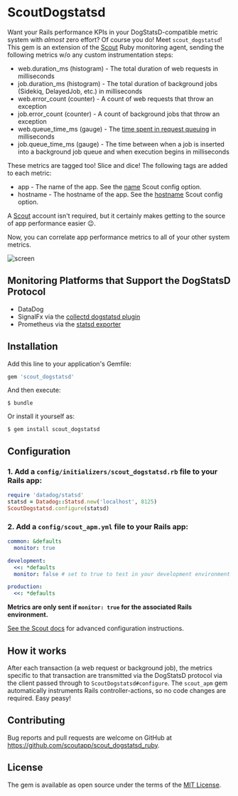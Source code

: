 # ScoutDogstatsd

Want your Rails performance KPIs in your DogStatsD-compatible metric system with _almost_ zero effort? Of course you do! Meet `scout_dogstatsd`! This gem is an extension of the [Scout](https://scoutapp.com) Ruby monitoring agent, sending the following metrics w/o any custom instrumentation steps:

* web.duration_ms (histogram) - The total duration of web requests in milliseconds
* job.duration_ms (histogram) - The total duration of background jobs (Sidekiq, DelayedJob, etc.) in milliseconds
* web.error_count (counter) - A count of web requests that throw an exception
* job.error_count (counter) - A count of background jobs that throw an exception
* web.queue_time_ms (gauge) - The [time spent in request queuing](http://help.apm.scoutapp.com/#request-queuing) in milliseconds
* job.queue_time_ms (gauge) - The time between when a job is inserted into a background job queue and when execution begins in milliseconds

These metrics are tagged too! Slice and dice! The following tags are added to each metric:

* app - The name of the app. See the [name](http://help.apm.scoutapp.com/#name) Scout config option.
* hostname - The hostname of the app. See the [hostname](http://help.apm.scoutapp.com/#hostname) Scout config option.

A [Scout](https://scoutapp.com) account isn't required, but it certainly makes getting to the source of app performance easier 😉.

Now, you can correlate app performance metrics to all of your other system metrics.

![screen](https://s3-us-west-1.amazonaws.com/scout-blog/scout_dogstatsd/datadog_screen.png)

## Monitoring Platforms that Support the DogStatsD Protocol

* DataDog
* SignalFx via the [collectd dogstatsd plugin](https://github.com/signalfx/signalfx-collectd-plugin/blob/master/src/dogstatsd.py)
* Prometheus via the [statsd exporter](https://github.com/prometheus/statsd_exporter)

## Installation

Add this line to your application's Gemfile:

```ruby
gem 'scout_dogstatsd'
```

And then execute:

    $ bundle

Or install it yourself as:

    $ gem install scout_dogstatsd

## Configuration

### 1. Add a `config/initializers/scout_dogstatsd.rb` file to your Rails app:

```ruby
require 'datadog/statsd'
statsd = Datadog::Statsd.new('localhost', 8125)
ScoutDogstatsd.configure(statsd)
```

### 2. Add a `config/scout_apm.yml` file to your Rails app:

```yaml
common: &defaults
  monitor: true

development:
  <<: *defaults
  monitor: false # set to true to test in your development environment

production:
  <<: *defaults
```

__Metrics are only sent if `monitor: true` for the associated Rails environment.__

[See the Scout docs](http://help.apm.scoutapp.com/#ruby-agent) for advanced configuration instructions.

## How it works

After each transaction (a web request or background job), the metrics specific to that transaction are transmitted via the DogStatsD protocol via the client passed through to `ScoutDogstatsd#configure`. The `scout_apm` gem automatically instruments Rails controller-actions, so no code changes are required. Easy peasy!

## Contributing

Bug reports and pull requests are welcome on GitHub at https://github.com/scoutapp/scout_dogstatsd_ruby.


## License

The gem is available as open source under the terms of the [MIT License](http://opensource.org/licenses/MIT).

